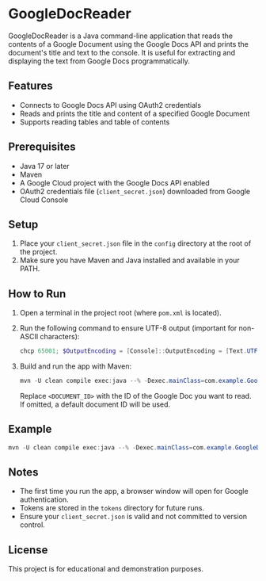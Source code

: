 # GoogleDocReader

GoogleDocReader is a Java command-line application that reads the contents of a Google Document using the Google Docs API and prints the document's title and text to the console. It is useful for extracting and displaying the text from Google Docs programmatically.

## Features
- Connects to Google Docs API using OAuth2 credentials
- Reads and prints the title and content of a specified Google Document
- Supports reading tables and table of contents

## Prerequisites
- Java 17 or later
- Maven
- A Google Cloud project with the Google Docs API enabled
- OAuth2 credentials file (`client_secret.json`) downloaded from Google Cloud Console

## Setup
1. Place your `client_secret.json` file in the `config` directory at the root of the project.
2. Make sure you have Maven and Java installed and available in your PATH.

## How to Run
1. Open a terminal in the project root (where `pom.xml` is located).
2. Run the following command to ensure UTF-8 output (important for non-ASCII characters):

   ```powershell
   chcp 65001; $OutputEncoding = [Console]::OutputEncoding = [Text.UTF8Encoding]::UTF8
   ```

3. Build and run the app with Maven:

   ```powershell
   mvn -U clean compile exec:java --% -Dexec.mainClass=com.example.GoogleDocReader -Dexec.args=<DOCUMENT_ID>
   ```
   Replace `<DOCUMENT_ID>` with the ID of the Google Doc you want to read. If omitted, a default document ID will be used.

## Example
```powershell
mvn -U clean compile exec:java --% -Dexec.mainClass=com.example.GoogleDocReader -Dexec.args=1Z9gQnt7wiGHDmlvWjYqW1klEBHyS7Sn2oGVLNoXFzWI
```

## Notes
- The first time you run the app, a browser window will open for Google authentication.
- Tokens are stored in the `tokens` directory for future runs.
- Ensure your `client_secret.json` is valid and not committed to version control.

## License
This project is for educational and demonstration purposes.

